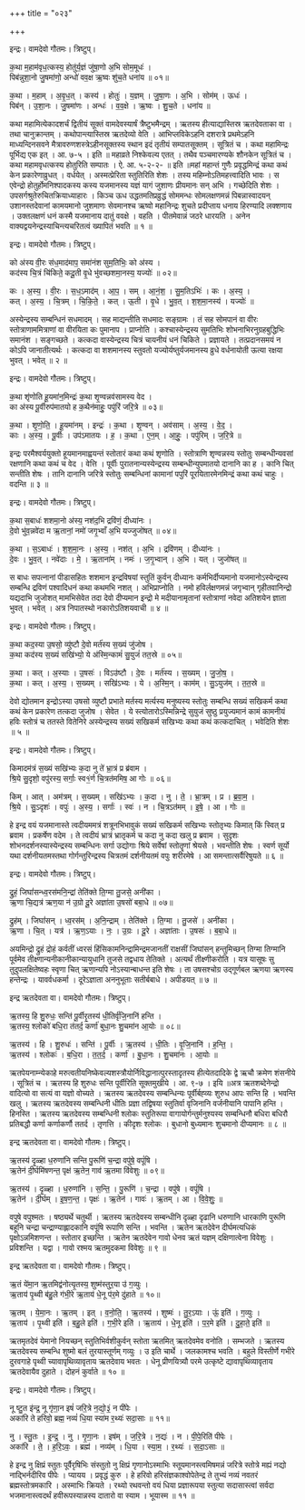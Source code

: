 +++
title = "०२३"

+++


इन्द्रः। वामदेवो गौतमः। त्रिष्टुप्।

क॒था म॒हाम॑वृध॒त्कस्य॒ होतु॑र्य॒ज्ञं जु॑षा॒णो अ॒भि सोम॒मूधः॑ ।  
पिब॑न्नुशा॒नो जु॒षमा॑णो॒ अन्धो॑ वव॒क्ष ऋ॒ष्वः शु॑च॒ते धना॑य ॥ ०१॥

क॒था । म॒हाम् । अ॒वृ॒ध॒त् । कस्य॑ । होतुः॑ । य॒ज्ञम् । जु॒षा॒णः । अ॒भि । सोम॑म् । ऊधः॑ ।  
पिब॑न् । उ॒शा॒नः । जु॒षमा॑णः । अन्धः॑ । व॒व॒क्षे । ऋ॒ष्वः । शु॒च॒ते । धना॑य ॥

कथा महामित्येकादशर्चं द्वितीयं सूक्तं वामदेवस्यार्षं त्रैष्टुभमैन्द्रम् । ऋतस्य हीत्याद्यास्तिस्र ऋतदेवताका वा । तथा चानुक्रान्तम् । कथोपान्त्यास्तिस्र ऋतदेव्यो वेति । आभिप्लविकेऽहनि दशरात्रे प्रथमेऽहनि माध्यन्दिनसवने मैत्रावरुणशस्त्रेऽहीनसूक्तस्य स्थान इदं तृतीयं सम्पातसूक्तम् । सूत्रितं च । कथा महामिन्द्रः पूर्भिद्य एक इत् । आ. ७-५ । इति ॥ महाव्रते निश्केवल्य एतत् । तथैव पञ्चमारण्यके शौनकेन सूत्रितं च । कथा महामवृधत्कस्य होतुरिति सम्पातः । ऐ. आ. ५-२-२- ॥ इति ॥महां महान्तं गुणैः प्रवृद्धमिन्द्रं कथा कथं केन प्रकारेणाव्रुधत् । वर्धयेत् । अस्मत्प्रेरिता स्तुतिरिति शेशः । तस्य महिम्नोऽतिमहत्त्वादिति भावः । स एवेन्द्रो होतुर्होमनिश्पादकस्य कस्य यजमानस्य यज्ञं यागं जुशाणः प्रीयमानः सन् अभि । गच्छेदिति शेशः । उपसर्गश्रुतेरुचितक्रियाध्याहारः । किञ्च ऊध उद्धतमतिप्रव्रुद्धं सोममन्धः सोमलक्षणमन्नं पिबन्नास्वादयन् उशानस्तदेवानां कामयमानो जुशमाणः सेवमानश्च ऋष्वो महानिन्द्रः शुचते प्रदीप्ताय धनाय हिरण्यादि लक्शणाय । उक्तलक्षणं धनं कस्मै यजमानाय दातुं ववक्षे । वहति । पीतमेवान्नं जठरे धारयति । अनेन वाक्यद्वयनेन्द्रस्याचिन्त्यचरितत्वं ख्यापितं भवति ॥ १ ॥

इन्द्रः। वामदेवो गौतमः। त्रिष्टुप्।

को अ॑स्य वी॒रः स॑ध॒माद॑माप॒ समा॑नंश सुम॒तिभिः॒ को अ॑स्य ।  
कद॑स्य चि॒त्रं चि॑किते॒ कदू॒ती वृ॒धे भु॑वच्छशमा॒नस्य॒ यज्योः॑ ॥ ०२॥

कः । अ॒स्य॒ । वी॒रः । स॒ध॒ऽमाद॑म् । आ॒प॒ । सम् । आ॒नं॒श॒ । सु॒म॒तिऽभिः॑ । कः । अ॒स्य॒ ।  
कत् । अ॒स्य॒ । चि॒त्रम् । चि॒कि॒ते॒ । कत् । ऊ॒ती । वृ॒धे । भु॒व॒त् । श॒श॒मा॒नस्य॑ । यज्योः॑ ॥

अस्येन्द्रस्य सम्बन्धिनं सधमादम् । सह माद्यन्तीति सधमादः सङ्ग्रामः । तं सह सोमपानं वा वीरः स्तोत्राणाममित्राणां वा वीरयिता कः पुमानाप । प्राप्नोति । कश्चास्येन्द्रस्य सुमतिभिः शोभनाभिरनुग्रहबुद्धिभिः समानंश । सङ्गच्छते । कत्कदा वास्येन्द्रस्य चित्रं चायनीयं धनं चिकिते । प्रज्ञायते । तत्प्रदानसमयं न कोऽपि जानातीत्यर्थः । कत्कदा वा शशमानस्य स्तुवतो यज्योर्यष्तुर्यजमानस्य व्रुधे वर्धनायोती ऊत्या रक्षया भुवत् । भवेत् ॥ २ ॥

इन्द्रः। वामदेवो गौतमः। त्रिष्टुप्।

क॒था शृ॑णोति हू॒यमा॑न॒मिन्द्रः॑ क॒था शृ॒ण्वन्नव॑सामस्य वेद ।  
का अ॑स्य पू॒र्वीरुप॑मातयो ह क॒थैन॑माहुः॒ पपु॑रिं जरि॒त्रे ॥ ०३॥

क॒था । शृ॒णो॒ति॒ । हू॒यमा॑नम् । इन्द्रः॑ । क॒था । शृ॒ण्वन् । अव॑साम् । अ॒स्य॒ । वे॒द॒ ।  
काः । अ॒स्य॒ । पू॒र्वीः । उप॑ऽमातयः । ह॒ । क॒था । ए॒न॒म् । आ॒हुः॒ । पपु॑रिम् । ज॒रि॒त्रे ॥

इन्द्रः परमैश्वर्ययुक्तो हूयमानमाह्वयन्तं स्तोतारं कथा कथं शृणोति । स्तोत्राणि शृण्वन्नस्य स्तोतुः सम्बन्धीन्यवसां रक्षणानि कथा कथं च वेद । वेत्ति । पूर्वीः पुरातनान्यस्येन्द्रस्य सम्बन्धीन्युपमातयो दानानि का ह । कानि चित् सन्तीति शेषः । तानि दानानि जरित्रे स्तोतुः सम्बन्धिनां कामानां पपुरिं पूरयितारमेनमिन्द्रं कथा कथं चाहुः । वदन्ति ॥ ३ ॥

इन्द्रः। वामदेवो गौतमः। त्रिष्टुप्।

क॒था स॒बाधः॑ शशमा॒नो अ॑स्य॒ नश॑द॒भि द्रवि॑णं॒ दीध्या॑नः ।  
दे॒वो भु॑व॒न्नवे॑दा म ऋ॒तानां॒ नमो॑ जगृ॒भ्वाँ अ॒भि यज्जुजो॑षत् ॥ ०४॥

क॒था । स॒ऽबाधः॑ । श॒श॒मा॒नः । अ॒स्य॒ । नश॑त् । अ॒भि । द्रवि॑णम् । दीध्या॑नः ।  
दे॒वः । भु॒व॒त् । नवे॑दाः । मे॒ । ऋ॒ताना॑म् । नमः॑ । ज॒गृ॒भ्वान् । अ॒भि । यत् । जुजो॑षत् ॥

स बाधः सपत्नानां पीडासहितः शशमान इन्द्रविषयां स्तुतिं कुर्वन् दीध्यानः कर्मभिर्दीप्यमानो यजमानोऽस्येन्द्रस्य सम्बन्धि द्रविणं पश्वादिधनं कथा कथमभि नशत् । अभिप्राप्नोति । नमो हविर्लक्षणमन्नं जगृभ्वान् गृहीतवानिन्द्रो यद्यदाभि जुजोशत् मामभिसेवेत तदा देवो दीप्यमान इन्द्रो मे मदीयानामृतानां स्तोत्राणां नवेदा अतिशयेन ज्ञाता भुवत् । भवेत् । अत्र निपातस्थो नकारोऽतिशयवाची ॥ ४ ॥

इन्द्रः। वामदेवो गौतमः। त्रिष्टुप्।

क॒था कद॒स्या उ॒षसो॒ व्यु॑ष्टौ दे॒वो मर्त॑स्य स॒ख्यं जु॑जोष ।  
क॒था कद॑स्य स॒ख्यं सखि॑भ्यो॒ ये अ॑स्मि॒न्कामं॑ सु॒युजं॑ तत॒स्रे ॥ ०५॥

क॒था । कत् । अ॒स्याः । उ॒षसः॑ । विऽउ॑ष्टौ । दे॒वः । मर्त॑स्य । स॒ख्यम् । जु॒जो॒ष॒ ।  
क॒था । कत् । अ॒स्य॒ । स॒ख्यम् । सखि॑ऽभ्यः । ये । अ॒स्मि॒न् । काम॑म् । सु॒ऽयुज॑म् । त॒त॒स्रे ॥

देवो द्योतमान इन्द्रोऽस्या उषसो व्युष्टौ प्रभाते मर्तस्य मर्त्यस्य मनुष्यस्य स्तोतुः सम्बन्धि सख्यं सखिकर्म कथा कथं केन प्रकारेण तत्कदा जुजोष । सेवेत । ये स्त्योतारोऽस्मिन्निन्द्रे सुयुजं सुष्ठु प्रयुज्यमानं कामं कामनीयं हविः स्तोत्रं च ततस्ते वितेनिरे अस्येन्द्रस्य सख्यं सखिकर्म सखिभ्यः कथा कथं कत्कदाचित् । भवेदिति शेशः ॥ ५ ॥

इन्द्रः। वामदेवो गौतमः। त्रिष्टुप्।

किमादम॑त्रं स॒ख्यं सखि॑भ्यः क॒दा नु ते॑ भ्रा॒त्रं प्र ब्र॑वाम ।  
श्रि॒ये सु॒दृशो॒ वपु॑रस्य॒ सर्गाः॒ स्व१॒॑र्ण चि॒त्रत॑ममिष॒ आ गोः ॥ ०६॥

किम् । आत् । अम॑त्रम् । स॒ख्यम् । सखि॑ऽभ्यः । क॒दा । नु । ते॒ । भ्रा॒त्रम् । प्र । ब्र॒वा॒म॒ ।  
श्रि॒ये । सु॒ऽदृशः॑ । वपुः॑ । अ॒स्य॒ । सर्गाः॑ । स्वः॑ । न । चि॒त्रऽत॑मम् । इ॒षे॒ । आ । गोः ॥

हे इन्द्र वयं यजमानास्ते त्वदीयममत्रं शत्रूनभिभावुकं सख्यं सखिकर्म सखिभ्यः स्तोतृभ्यः किमात् किं स्वित् प्र ब्रवाम । प्रकर्षेण वदेम । ते त्वदीयं भ्रात्रं भ्रातृकर्म च कदा नु कदा खलु प्र ब्रवाम । सुदृशः शोभनदर्शनस्यास्येन्द्रस्य सम्बन्धिनः सर्गा उद्योगाः श्रिये सर्वेषां स्तोतॄणां श्रेयसे । भवन्तीति शेषः । स्वर्ण सूर्यो यथा दर्शनीयतमस्तथा गोर्गन्तुरिन्द्रस्य चित्रतमं दर्शनीयतमं वपुः शरीरमेषे । आ समन्तात्सर्वैरिषुयते ॥ ६ ॥

इन्द्रः। वामदेवो गौतमः। त्रिष्टुप्।

द्रुहं॒ जिघां॑सन्ध्व॒रस॑मनि॒न्द्रां तेति॑क्ते ति॒ग्मा तु॒जसे॒ अनी॑का ।  
ऋ॒णा चि॒द्यत्र॑ ऋण॒या न॑ उ॒ग्रो दू॒रे अज्ञा॑ता उ॒षसो॑ बबा॒धे ॥ ०७॥

द्रुह॑म् । जिघां॑सन् । ध्व॒रस॑म् । अ॒नि॒न्द्राम् । तेति॑क्ते । ति॒ग्मा । तु॒जसे॑ । अनी॑का ।  
ऋ॒णा । चि॒त् । यत्र॑ । ऋ॒ण॒ऽयाः । नः॒ । उ॒ग्रः । दू॒रे । अज्ञा॑ताः । उ॒षसः॑ । ब॒बा॒धे ॥

अयमिन्द्रो द्रुहं द्रोहं कर्वतीं ध्वरसं हिंसिकामनिन्द्रामिन्द्रमजानतीं राक्षसीं जिघांसन् हन्तुमिच्छन् तिग्मा तिग्मानि पूर्वमेव तीक्ष्णान्यनीकानीकान्यायुधानि तुजसे तद्वधाय तेतिक्ते । अत्यर्थं तीक्ष्णीकरोति । यत्र यासूषः सु तुदुपलक्षितेष्वहः स्वृणा चित् ऋणान्यपि नोऽस्यान्बाधन्त इति शेषः । ता उषसश्चोग्र उद्गूर्णबल ऋणया ऋणस्य हन्तेन्द्रः । यावर्वधकर्मा । दूरेऽज्ञाता अननुभूताः सतीर्बबाधे । अपीडयत् ॥ ७ ॥

इन्द्र ऋतदेवता वा। वामदेवो गौतमः। त्रिष्टुप्।

ऋ॒तस्य॒ हि शु॒रुधः॒ सन्ति॑ पू॒र्वीरृ॒तस्य॑ धी॒तिर्वृ॑जि॒नानि॑ हन्ति ।  
ऋ॒तस्य॒ श्लोको॑ बधि॒रा त॑तर्द॒ कर्णा॑ बुधा॒नः शु॒चमा॑न आ॒योः ॥ ०८॥

ऋ॒तस्य॑ । हि । शु॒रुधः॑ । सन्ति॑ । पू॒र्वीः । ऋ॒तस्य॑ । धी॒तिः । वृ॒जि॒नानि॑ । ह॒न्ति॒ ।  
ऋ॒तस्य॑ । श्लोकः॑ । ब॒धि॒रा । त॒त॒र्द॒ । कर्णा॑ । बु॒धा॒नः । शु॒चमा॑नः । आ॒योः ॥

ऋतपेयनाम्न्येकाहे मरुत्वतीयनिष्केवल्यशस्त्रौयोर्निविद्धानात्पुरस्तादृतस्य हीत्येतदादिके द्वे ऋचौ क्रमेण शंसनीये । सूत्रितं च । ऋतस्य हि शुरुधः सन्ति पूर्वीरिति सूक्तमुखीये । आ. ९-७ । इयि ॥अत्र ऋतशब्देनेन्द्रो वादित्यो वा सत्यं वा यज्ञो वोच्यते । ऋतस्य ऋतदेवस्य सम्बन्धिन्यः पूर्वीर्बह्व्यः शुरुध आपः सन्ति हि । भवन्ति खलु । ऋतस्य ऋतदेवस्य सम्बन्धिनी धीतिः प्रज्ञा तद्विषया स्तुतिर्वा वृजिनानि वर्जनीयानि पापानि हन्ति । हिनस्ति । ऋतस्य ऋतदेवस्य सम्बन्धिनी श्लोकः स्तुतिरूपा वागायोर्गन्तुर्मनुश्यस्य सम्बन्धिनौ बधिरा बधिरौ प्रतिबद्धौ कर्णा कर्णाकर्णौ ततर्द । तृणत्ति । कीदृशः श्लोकः । बुधानो बुध्यमानः शुचमानो दीप्यमानः ॥ ८ ॥

इन्द्र ऋतदेवता वा। वामदेवो गौतमः। त्रिष्टुप्।

ऋ॒तस्य॑ दृ॒ळ्हा ध॒रुणा॑नि सन्ति पु॒रूणि॑ च॒न्द्रा वपु॑षे॒ वपूं॑षि ।  
ऋ॒तेन॑ दी॒र्घमि॑षणन्त॒ पृक्ष॑ ऋ॒तेन॒ गाव॑ ऋ॒तमा वि॑वेशुः ॥ ०९॥

ऋ॒तस्य॑ । दृ॒ळ्हा । ध॒रुणा॑नि । स॒न्ति॒ । पु॒रूणि॑ । च॒न्द्रा । वपु॑षे । वपूं॑षि ।  
ऋ॒तेन॑ । दी॒र्घम् । इ॒ष॒ण॒न्त॒ । पृक्षः॑ । ऋ॒तेन॑ । गावः॑ । ऋ॒तम् । आ । वि॒वे॒शुः॒ ॥

वपुषे वपुश्मतः । षष्ठ्यर्थे चतुर्थी । ऋतस्य ऋतदेवस्य सम्बन्धीनि दृळ्हा दृढानि धरुणानि धारकाणि पुरूणि बहूनि चन्द्रा चन्द्राण्याह्लादकानि वपूंषि रूपाणि सन्ति । भवन्ति । ऋतेन ऋतदेवेन दीर्घमत्यधिकं पृक्षोऽन्नमिशणन्त । स्तोतार इच्छन्ति । ऋतेन ऋतदेवेन गावो धेनव ऋतं यज्ञम् दक्षिणात्वेना विवेशुः । प्रविशन्ति । यद्वा । गावो रश्मय ऋतमुदकमा विवेशुः ॥ ९ ॥

इन्द्र ऋतदेवता वा। वामदेवो गौतमः। त्रिष्टुप्।

ऋ॒तं ये॑मा॒न ऋ॒तमिद्व॑नोत्यृ॒तस्य॒ शुष्म॑स्तुर॒या उ॑ ग॒व्युः ।  
ऋ॒ताय॑ पृ॒थ्वी ब॑हु॒ले ग॑भी॒रे ऋ॒ताय॑ धे॒नू प॑र॒मे दु॑हाते ॥ १०॥

ऋ॒तम् । ये॒मा॒नः । ऋ॒तम् । इत् । व॒नो॒ति॒ । ऋ॒तस्य॑ । शुष्मः॑ । तु॒र॒ऽयाः । ऊं॒ इति॑ । ग॒व्युः ।  
ऋ॒ताय॑ । पृ॒थ्वी इति॑ । ब॒हु॒ले इति॑ । ग॒भी॒रे इति॑ । ऋ॒ताय॑ । धे॒नू इति॑ । प॒र॒मे इति॑ । दु॒हा॒ते॒ इति॑ ॥

ऋतमृतदेवं येमानो नियच्छन् स्तुतिभिर्वशीकुर्वन् स्तोता ऋतमित् ऋतदेवमेव वनोति । सम्भजते । ऋतस्य ऋतदेवस्य सम्बन्धि शुष्मो बलं तुरयास्तूर्णम् गव्युः । उ इति चार्थे । जलकामश्च भवति । बहुले विस्तीर्णे गभीरे दुरवगाहे पृथ्वी च्यावापृथिव्यावृताय ऋतदेवाय भवतः । धेनू प्रीणयित्र्यौ परमे उत्कृष्टे द्यावापृथिव्यावृताय ऋतदेवायैव दुहाते । दोहनं कुर्वाते ॥ १० ॥

इन्द्रः। वामदेवो गौतमः। त्रिष्टुप्।

नू ष्टु॒त इ॑न्द्र॒ नू गृ॑णा॒न इषं॑ जरि॒त्रे न॒द्यो॒३॒॑ न पी॑पेः ।  
अका॑रि ते हरिवो॒ ब्रह्म॒ नव्यं॑ धि॒या स्या॑म र॒थ्यः॑ सदा॒साः ॥ ११॥

नु । स्तु॒तः । इ॒न्द्र॒ । नु । गृ॒णा॒नः । इष॑म् । ज॒रि॒त्रे । न॒द्यः॑ । न । पी॒पे॒रिति॑ पीपेः ।  
अका॑रि । ते॒ । ह॒रि॒ऽवः॒ । ब्रह्म॑ । नव्य॑म् । धि॒या । स्या॒म॒ । र॒थ्यः॑ । स॒दा॒ऽसाः ॥

हे इन्द्र नु क्षिप्रं स्तुतः पूर्वैरृषिभिः संस्तुतो नु क्षिप्रं गृणानोऽस्माभिः स्तूयमानस्त्वमिषमन्नं जरित्रे स्तोत्रे मह्यं नद्यो नाद्भिर्नदीरिव पीपेः । प्यायय । प्रवृद्धं कुरु । हे हरिवो हरिसंज्ञकाश्वोपेतेन्द्र ते तुभ्यं नव्यं नवतरं ब्रह्मस्तोत्रमकारि । अस्माभिः क्रियते । रथ्यो रथवन्तो वयं धिया प्रज्ञारूपया स्तुत्या सदासास्त्वां सर्वदा भजमानास्त्वदर्थं हवीरूपस्यान्नस्य दातारो वा स्याम । भूयास्म ॥ ११ ॥